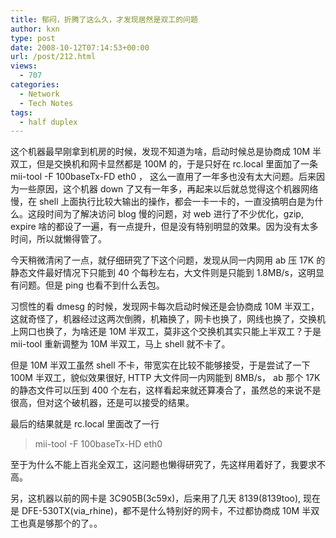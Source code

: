 ```yaml
---
title: 郁闷，折腾了这么久，才发现居然是双工的问题
author: kxn
type: post
date: 2008-10-12T07:14:53+00:00
url: /post/212.html
views:
  - 707
categories:
  - Network
  - Tech Notes
tags:
  - half duplex
---
```


这个机器最早刚拿到机房的时候，发现不知道为啥，启动时候总是协商成 10M 半双工，但是交换机和网卡显然都是 100M 的，于是只好在 rc.local 里面加了一条 mii-tool -F 100baseTx-FD eth0 ， 这么一直用了一年多也没有太大问题。后来因为一些原因，这个机器 down 了又有一年多，再起来以后就总觉得这个机器网络慢，在 shell 上面执行比较大输出的操作，都会一卡一卡的，一直没搞明白是为什么。这段时间为了解决访问 blog 慢的问题，对 web 进行了不少优化，gzip, expire 啥的都设了一遍，有一点提升，但是没有特别明显的效果。因为没有太多时间，所以就懒得管了。

今天稍微清闲了一点，就仔细研究了下这个问题，发现从同一内网用 ab 压 17K 的静态文件最好情况下只能到 40 个每秒左右，大文件则是只能到 1.8MB/s，这明显有问题。但是 ping 也看不到什么丢包。

习惯性的看 dmesg 的时候，发现网卡每次启动时候还是会协商成 10M 半双工，这就奇怪了，机器经过这两次倒腾，机箱换了，网卡也换了，网线也换了，交换机上网口也换了，为啥还是 10M 半双工，莫非这个交换机其实只能上半双工？于是 mii-tool 重新调整为 10M 半双工，马上 shell 就不卡了。

但是 10M 半双工虽然 shell 不卡，带宽实在比较不能够接受，于是尝试了一下 100M 半双工，貌似效果很好, HTTP 大文件同一内网能到 8MB/s， ab 那个 17K 的静态文件可以压到 400 个左右，这样看起来就还算凑合了，虽然总的来说不是很高，但对这个破机器，还是可以接受的结果。

最后的结果就是 rc.local 里面改了一行

> mii-tool -F 100baseTx-HD eth0

至于为什么不能上百兆全双工，这问题也懒得研究了，先这样用着好了，我要求不高。

另，这机器以前的网卡是 3C905B(3c59x)，后来用了几天 8139(8139too), 现在是 DFE-530TX(via_rhine)，都不是什么特别好的网卡，不过都协商成 10M 半双工也真是够那个的了。。
